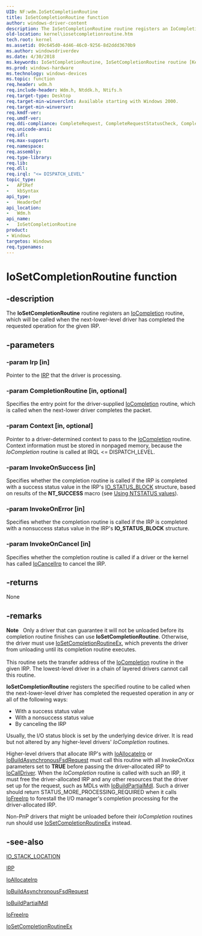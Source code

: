 ```yaml
---
UID: NF:wdm.IoSetCompletionRoutine
title: IoSetCompletionRoutine function
author: windows-driver-content
description: The IoSetCompletionRoutine routine registers an IoCompletion routine, which will be called when the next-lower-level driver has completed the requested operation for the given IRP.
old-location: kernel\iosetcompletionroutine.htm
tech.root: kernel
ms.assetid: 09c645d0-4d46-46c0-9256-8d2ddd3670b9
ms.author: windowsdriverdev
ms.date: 4/30/2018
ms.keywords: IoSetCompletionRoutine, IoSetCompletionRoutine routine [Kernel-Mode Driver Architecture], k104_cbc51352-796e-4b64-9725-7d8a08c4aea9.xml, kernel.iosetcompletionroutine, wdm/IoSetCompletionRoutine
ms.prod: windows-hardware
ms.technology: windows-devices
ms.topic: function
req.header: wdm.h
req.include-header: Wdm.h, Ntddk.h, Ntifs.h
req.target-type: Desktop
req.target-min-winverclnt: Available starting with Windows 2000.
req.target-min-winversvr: 
req.kmdf-ver: 
req.umdf-ver: 
req.ddi-compliance: CompleteRequest, CompleteRequestStatusCheck, CompletionRoutineRegistered, IoAllocateForward, IoAllocateIrpSignalEventInCompletion, IoAllocateIrpSignalEventInCompletion2, IoAllocateIrpSignalEventInCompletion3, IoAllocateIrpSignalEventInCompletionTimeout, IoBuildFsdForward, IoBuildFsdIrpSignalEventInCompletion, IoBuildFsdIrpSignalEventInCompletion2, IoBuildFsdIrpSignalEventInCompletion3, IoBuildFsdIrpSignalEventInCompletionTimeout, IoSetCompletionRoutineNonPnpDriver, LowerDriverReturn, MarkPower, MarkPowerDown, MarkQueryRelations, MarkStartDevice, PendedCompletedRequest, SignalEventInCompletion, SignalEventInCompletion2, SignalEventInCompletion3, StartDeviceWait, StartDeviceWait3, SetCompletionRoutineFromDispatch, IoFreeIrp
req.unicode-ansi: 
req.idl: 
req.max-support: 
req.namespace: 
req.assembly: 
req.type-library: 
req.lib: 
req.dll: 
req.irql: "<= DISPATCH_LEVEL"
topic_type:
-	APIRef
-	kbSyntax
api_type:
-	HeaderDef
api_location:
-	Wdm.h
api_name:
-	IoSetCompletionRoutine
product:
- Windows
targetos: Windows
req.typenames: 
---
```


# IoSetCompletionRoutine function


## -description


The <b>IoSetCompletionRoutine</b> routine registers an <a href="https://msdn.microsoft.com/library/windows/hardware/ff548354">IoCompletion</a> routine, which will be called when the next-lower-level driver has completed the requested operation for the given IRP. 


## -parameters




### -param Irp [in]

Pointer to the <a href="https://msdn.microsoft.com/library/windows/hardware/ff550694">IRP</a> that the driver is processing. 


### -param CompletionRoutine [in, optional]

Specifies the entry point for the driver-supplied <a href="https://msdn.microsoft.com/library/windows/hardware/ff548354">IoCompletion</a> routine, which is called when the next-lower driver completes the packet.


### -param Context [in, optional]

Pointer to a driver-determined context to pass to the <a href="https://msdn.microsoft.com/library/windows/hardware/ff548354">IoCompletion</a> routine. Context information must be stored in nonpaged memory, because the <i>IoCompletion</i> routine is called at IRQL &lt;= DISPATCH_LEVEL. 


### -param InvokeOnSuccess [in]

Specifies whether the completion routine is called if the IRP is completed with a success status value in the IRP's <a href="https://msdn.microsoft.com/library/windows/hardware/ff550671">IO_STATUS_BLOCK</a> structure, based on results of the <b>NT_SUCCESS</b> macro (see <a href="https://msdn.microsoft.com/library/windows/hardware/ff565436">Using NTSTATUS values</a>). 


### -param InvokeOnError [in]

Specifies whether the completion routine is called if the IRP is completed with a nonsuccess status value in the IRP's <b>IO_STATUS_BLOCK</b> structure.


### -param InvokeOnCancel [in]

Specifies whether the completion routine is called if a driver or the kernel has called <a href="https://msdn.microsoft.com/library/windows/hardware/ff548338">IoCancelIrp</a> to cancel the IRP.


## -returns



None




## -remarks



<div class="alert"><b>Note</b>    Only a driver that can guarantee it will not be unloaded before its completion routine finishes can use <b>IoSetCompletionRoutine</b>. Otherwise, the driver must use <a href="https://msdn.microsoft.com/library/windows/hardware/ff549686">IoSetCompletionRoutineEx</a>, which prevents the driver from unloading until its completion routine executes.</div>
<div> </div>
This routine sets the transfer address of the <a href="https://msdn.microsoft.com/library/windows/hardware/ff548354">IoCompletion</a> routine in the given IRP. The lowest-level driver in a chain of layered drivers cannot call this routine.

<b>IoSetCompletionRoutine</b> registers the specified routine to be called when the next-lower-level driver has completed the requested operation in any or all of the following ways:

<ul>
<li>
With a success status value

</li>
<li>
With a nonsuccess status value

</li>
<li>
By canceling the IRP

</li>
</ul>
Usually, the I/O status block is set by the underlying device driver. It is read but not altered by any higher-level drivers' <i>IoCompletion</i> routines.

Higher-level drivers that allocate IRP's with <a href="https://msdn.microsoft.com/library/windows/hardware/ff548257">IoAllocateIrp</a> or <a href="https://msdn.microsoft.com/library/windows/hardware/ff548310">IoBuildAsynchronousFsdRequest</a> must call this routine with all <i>InvokeOn</i>Xxx parameters set to <b>TRUE</b> before passing the driver-allocated IRP to <a href="https://msdn.microsoft.com/library/windows/hardware/ff548336">IoCallDriver</a>. When the <i>IoCompletion</i> routine is called with such an IRP, it must free the driver-allocated IRP and any other resources that the driver set up for the request, such as MDLs with <a href="https://msdn.microsoft.com/library/windows/hardware/ff548324">IoBuildPartialMdl</a>. Such a driver should return STATUS_MORE_PROCESSING_REQUIRED when it calls <a href="https://msdn.microsoft.com/library/windows/hardware/hh454223">IoFreeIrp</a> to forestall the I/O manager's completion processing for the driver-allocated IRP.

Non-PnP drivers that might be unloaded before their <i>IoCompletion</i> routines run should use <a href="https://msdn.microsoft.com/library/windows/hardware/ff549686">IoSetCompletionRoutineEx</a> instead.




## -see-also




<a href="https://msdn.microsoft.com/library/windows/hardware/ff550659">IO_STACK_LOCATION</a>



<a href="https://msdn.microsoft.com/library/windows/hardware/ff550694">IRP</a>



<a href="https://msdn.microsoft.com/library/windows/hardware/ff548257">IoAllocateIrp</a>



<a href="https://msdn.microsoft.com/library/windows/hardware/ff548310">IoBuildAsynchronousFsdRequest</a>



<a href="https://msdn.microsoft.com/library/windows/hardware/ff548324">IoBuildPartialMdl</a>



<a href="https://msdn.microsoft.com/library/windows/hardware/hh454223">IoFreeIrp</a>



<a href="https://msdn.microsoft.com/library/windows/hardware/ff549686">IoSetCompletionRoutineEx</a>
 

 

